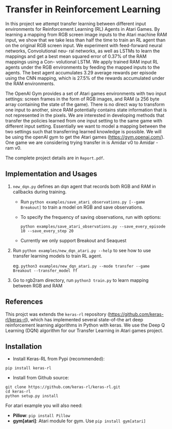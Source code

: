 # Transfer in Reinforcement Learning

In this project we attempt transfer learning between different input environments for Reinforcement Learning (RL) Agents in Atari Games. By learning a mapping from RGB screen image inputs to the Atari machine RAM input, we show that we take less than half the time to train an RL agent than on the original RGB screen input. We experiment with feed-forward neural networks, Convolutional neu- ral networks, as well as LSTMs to learn the mappings and get a best mean squared error of 0.37% of the RAM mappings using a Con- volutional LSTM. We apply trained RAM input RL agents under the RGB environments by feeding the mapped inputs to the agents. The best agent accumulates 3.29 average rewards per episode using the CNN mapping, which is 27.5% of the rewards accumulated under the RAM environments.

The OpenAI Gym provides a set of Atari games environments with two input settings: screen frames in the form of RGB images, and RAM (a 256 byte array containing the state of the game). 
There is no direct way to transform one input to another, since RAM potentially contains state information that is not 
represented in the pixels. We are interested in developing methods that transfer the policies learned 
from one input setting to the same game with different input setting. 
Essentially we want to model a mapping between the two settings such that transferring learned knowledge is possible. 
We will be using the openAI gym to get the Atari games (https://gym.openai.com/). One game we are considering trying transfer in is Amidar v0 to Amidar - ram v0.

The complete project details are in `Report.pdf`. 

## Implementation and Usages

1. `new_dqn.py` defines an dqn agent that records both RGB and RAM in callbacks during training.

    - Run `python examples/save_atari_observations.py [--game Breakout]` to train a model on RGB and save observations.
    
    - To specify the frequency of saving observations, run with options:
    
        `python examples/save_atari_observations.py --save_every_episode 10 --save_every_step 20`
        
    - Currently we only support Breakout and Seaquest
 
 2. Run `python examples/new_dqn_atari.py --help` to see how to use transfer learning models to train RL agent.
    
    eg. `python3 examples/new_dqn_atari.py --mode transfer --game Breakout --transfer_model ff`
 
 3. Go to rgb2ram directory, run `python3 train.py` to learn mapping between RGB and RAM

## References 
This projct was extends the `keras-rl` repository (https://github.com/keras-rl/keras-rl), which has implemented several state-of-the art deep reinforcement learning algorithms in Python with keras. We use the Deep Q Learning (DQN) algorithm for our Transfer Learning in Atari games project.

## Installation

- Install Keras-RL from Pypi (recommended):

```
pip install keras-rl
```

- Install from Github source:

```
git clone https://github.com/keras-rl/keras-rl.git
cd keras-rl
python setup.py install
```

For atari example you will also need:

- **Pillow**: `pip install Pillow`
- **gym[atari]**: Atari module for gym. Use `pip install gym[atari]`
